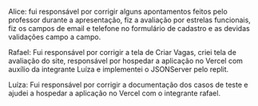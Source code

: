 Alice: fui responsável por corrigir alguns apontamentos feitos pelo professor durante a apresentação, fiz a avaliação por estrelas funcionais,
fiz os campos de email e telefone no formulário de cadastro e as devidas validações campo a campo.


Rafael: Fui responsável por corrigir a tela de Criar Vagas, criei tela de avaliação do site, responsável por hospedar a aplicação no Vercel com auxílio da integrante Luíza e implementei o JSONServer pelo replit.


Luíza: Fui responsável por corrigir a documentação dos casos de teste e ajudei a hospedar a aplicação no Vercel com o integrante rafael.
